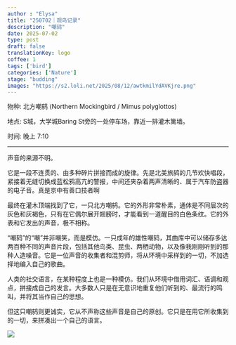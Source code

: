 ```yaml
---
author : "Elysa"
title: "250702｜观鸟记录"
description: "嘲鸫"
date: 2025-07-02
type: post
draft: false
translationKey: logo
coffee: 1
tags: ['bird']
categories: ['Nature']
stage: "budding"
images: "https://s2.loli.net/2025/08/12/awtkmilYdAVKjre.png"
---
```


物种: 北方嘲鸫 (Northern Mockingbird / Mimus polyglottos)

地点: S城，大学城Baring St旁的一处停车场，靠近一排灌木篱墙。

时间: 晚上 7:10

---

声音的来源不明。

它是一段不连贯的、由多种碎片拼接而成的旋律。先是北美旅鸫的几节欢快唱段，紧接着无缝切换成蓝松鸦高亢的警报，中间还夹杂着两声清晰的、属于汽车防盗器的电子音。真是京中有善口技者啊

最终在灌木顶端找到了它，一只北方嘲鸫。它的外形非常朴素，通体是不同层次的灰色和灰褐色，只有在它偶尔展开翅膀时，才能看到一道醒目的白色条纹。它的外表和它发出的声音，极不相称。

“嘲鸫”的“嘲”并非嘲笑，而是模仿。一只成年的雄性嘲鸫，其曲库中可以储存多达两百种不同的声音片段，包括其他鸟类、昆虫、两栖动物，以及像我刚刚听到的那种人造噪音。它是一位声音的收集者和混剪师，将从环境中采样到的一切，不加选择地编入自己的歌曲。

人类的社交语言，在某种程度上也是一种模仿。我们从环境中借用词汇、语调和观点，拼接成自己的发言。大多数人只是在无意识地重复他们听到的、最流行的鸣叫，并将其当作自己的思想。

但这只嘲鸫则更诚实，它从不声称这些声音是自己的原创。它只是在用它所收集到的一切，来拼凑出一个自己的语言。

![](https://s2.loli.net/2025/08/12/awtkmilYdAVKjre.png)